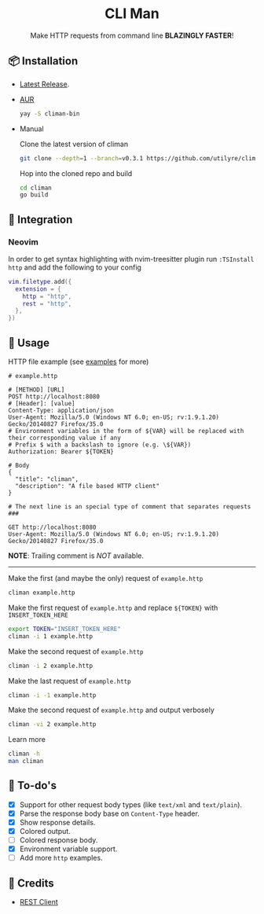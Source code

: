 <h1 align="center">CLI Man</h1>

<p align="center">
  Make HTTP requests from command line <strong>BLAZINGLY FASTER</strong>!
</p>

## 📦 Installation

- [Latest Release](https://github.com/utilyre/climan/releases/latest).

- [AUR](https://aur.archlinux.org/packages/climan-bin)

  ```bash
  yay -S climan-bin
  ```

- Manual

  Clone the latest version of climan

  ```bash
  git clone --depth=1 --branch=v0.3.1 https://github.com/utilyre/climan.git
  ```

  Hop into the cloned repo and build

  ```bash
  cd climan
  go build
  ```

## 🌟 Integration

### Neovim

In order to get syntax highlighting with nvim-treesitter plugin run `:TSInstall
http` and add the following to your config

```lua
vim.filetype.add({
  extension = {
    http = "http",
    rest = "http",
  },
})
```

## 🚀 Usage

HTTP file example (see [examples](/examples) for more)

```http
# example.http

# [METHOD] [URL]
POST http://localhost:8080
# [Header]: [value]
Content-Type: application/json
User-Agent: Mozilla/5.0 (Windows NT 6.0; en-US; rv:1.9.1.20) Gecko/20140827 Firefox/35.0
# Environment variables in the form of ${VAR} will be replaced with their corresponding value if any
# Prefix $ with a backslash to ignore (e.g. \${VAR})
Authorization: Bearer ${TOKEN}

# Body
{
  "title": "climan",
  "description": "A file based HTTP client"
}

# The next line is an special type of comment that separates requests
###

GET http://localhost:8080
User-Agent: Mozilla/5.0 (Windows NT 6.0; en-US; rv:1.9.1.20) Gecko/20140827 Firefox/35.0
```

**NOTE**: Trailing comment is _NOT_ available.

---

Make the first (and maybe the only) request of `example.http`

```bash
climan example.http
```

Make the first request of `example.http` and replace `${TOKEN}` with
`INSERT_TOKEN_HERE`

```bash
export TOKEN="INSERT_TOKEN_HERE"
climan -i 1 example.http
```

Make the second request of `example.http`

```bash
climan -i 2 example.http
```

Make the last request of `example.http`

```bash
climan -i -1 example.http
```

Make the second request of `example.http` and output verbosely

```bash
climan -vi 2 example.http
```

Learn more

```bash
climan -h
man climan
```

## 🔖 To-do's

- [x] Support for other request body types (like `text/xml` and `text/plain`).
- [x] Parse the response body base on `Content-Type` header.
- [x] Show response details.
- [x] Colored output.
- [ ] Colored response body.
- [x] Environment variable support.
- [ ] Add more `http` examples.

## 📢 Credits

- [REST Client](https://github.com/Huachao/vscode-restclient)
